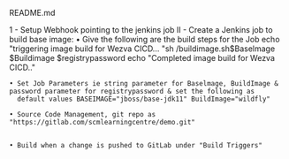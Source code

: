 README.md

1 - Setup Webhook pointing to the jenkins job
II - Create a Jenkins job to build base image:
    • Give the following are the build steps for the Job echo "triggering image build for Wezva CICD... "sh /buildimage.sh$Baselmage
      $Buildimage $registrypassword echo "Completed image build for Wezva CICD.."


    • Set Job Parameters ie string parameter for Baselmage, BuildImage & password parameter for registrypassword & set the following as
      default values BASEIMAGE="jboss/base-jdk11" BuildImage="wildfly"

    • Source Code Management, git repo as "https://gitlab.com/scmlearningcentre/demo.git"


    • Build when a change is pushed to GitLab under "Build Triggers"
